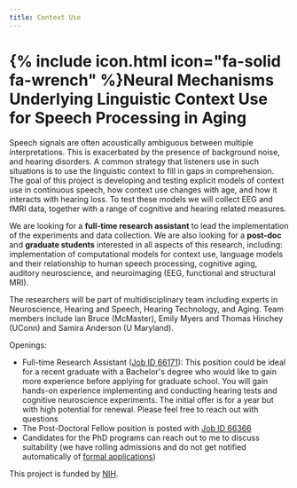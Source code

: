 ```yaml
---
title: Context Use
---
```


# {% include icon.html icon="fa-solid fa-wrench" %}Neural Mechanisms Underlying Linguistic Context Use for Speech Processing in Aging

Speech signals are often acoustically ambiguous between multiple interpretations.
This is exacerbated by the presence of background noise, and hearing disorders.
A common strategy that listeners use in such situations is to use the linguistic context to fill in gaps in comprehension.
The goal of this project is developing and testing explicit models of context use in continuous speech, how context use changes with age, and how it interacts with hearing loss.
To test these models we will collect EEG and fMRI data, together with a range of cognitive and hearing related measures.

We are looking for a **full-time research assistant** to 
lead the implementation of the experiments and data collection. We are also looking for a **post-doc** and **graduate students** interested in all aspects of this research, including:
implementation of computational models for context use, 
language models and their relationship to human speech processing, 
cognitive aging,
auditory neuroscience,
and neuroimaging (EEG, functional and structural MRI).

The researchers will be part of multidisciplinary team including experts in Neuroscience, Hearing and Speech, Hearing Technology, and Aging. 
Team members include Ian Bruce (McMaster), Emily Myers and Thomas Hinchey (UConn) and Samira Anderson (U Maryland).

Openings:

- Full-time Research Assistant ([Job ID 66171](https://careers.mcmaster.ca/psp/prcsprd/EMPLOYEE/HRMS/c/HRS_HRAM.HRS_APP_SCHJOB.GBL?Page=HRS_APP_JBPST&Action=U&FOCUS=Applicant&SiteId=1001&JobOpeningId=66171&PostingSeq=1)):
  This position could be ideal for a recent graduate with a Bachelor's degree who would like to gain more experience before applying for graduate school.
  You will gain hands-on experience implementing and conducting hearing tests and cognitive neuroscience experiments.
  The initial offer is for a year but with high potential for renewal.
  Please feel free to reach out with questions
 - The Post-Doctoral Fellow position is posted with [Job ID 66366](https://careers.mcmaster.ca/psp/prcsprd/EMPLOYEE/HRMS/c/HRS_HRAM.HRS_APP_SCHJOB.GBL?Page=HRS_APP_JBPST&Action=U&FOCUS=Applicant&SiteId=1001&JobOpeningId=66366&PostingSeq=2)
- Candidates for the PhD programs can reach out to me to discuss suitability (we have rolling admissions and do not get notified automatically of [formal applications](https://applygrad.mcmaster.ca/portal/start_your_app))

This project is funded by [NIH](https://reporter.nih.gov/search/S0ABSkf4iE2GqIQnNxTKsg/project-details/10804052).
